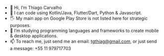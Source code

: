 - 👋 Hi, I’m Thiago Carvalho
- 👀 I can code using Kotlin/Java, Flutter/Dart, Python & Javascript.
- 🖐 My main app on Google Play Store is not listed here for strategic purposes.
- 🌱 I’m studying programming languages and frameworks to create mobile & desktop applications.
- 📫 To reach me, just send me an email: tgthiag@gmail.com, or just send a message: +55 11 979717703

<!---
tgthiag/tgthiag is a ✨ special ✨ repository because its `README.md` (this file) appears on your GitHub profile.
You can click the Preview link to take a look at your changes.
--->
